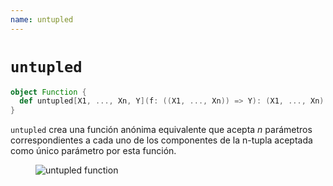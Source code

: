 ```yaml
---
name: untupled
---
```


# `untupled`

~~~ scala
object Function {
  def untupled[X1, ..., Xn, Y](f: ((X1, ..., Xn)) => Y): (X1, ..., Xn) => Y
}
~~~

`untupled` crea una función anónima equivalente que acepta _n_ parámetros correspondientes a cada uno de los componentes de la n-tupla aceptada como único parámetro por esta función.

<figure class="diagram">
  <img src="../images/untupled.svg" alt="untupled function">
  <!-- <figcaption class="diagram-desc"></figcaption> -->
</figure>
